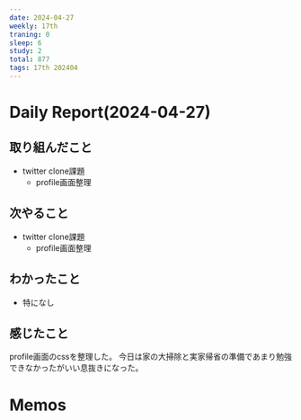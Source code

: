 ```yaml
---
date: 2024-04-27
weekly: 17th
traning: 0
sleep: 6
study: 2
total: 877
tags: 17th 202404 
---
```

# Daily Report(2024-04-27)
## 取り組んだこと
- twitter clone課題
	- profile画面整理
## 次やること
- twitter clone課題
	- profile画面整理
## わかったこと
- 特になし
## 感じたこと
profile画面のcssを整理した。
今日は家の大掃除と実家帰省の準備であまり勉強できなかったがいい息抜きになった。
# Memos